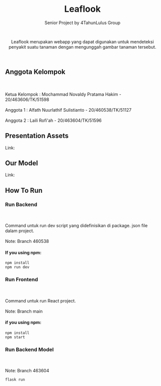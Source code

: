 <h1 align="center">
  Leaflook
</h1>

<p align="center">Senior Project by 4TahunLulus Group</p><br>
<p align="center">Leaflook merupakan webapp yang dapat digunakan untuk mendeteksi penyakit suatu tanaman dengan mengunggah gambar tanaman tersebut.</p><br>

## Anggota Kelompok
<br><br> Ketua Kelompok  : Mochammad Novaldy Pratama Hakim - 20/463606/TK/51598
<br><br> Anggota 1       : Alfath Nuurlathif Sulistianto - 20/460538/TK/51127
<br><br> Anggota 2       : Laili Rofi'ah - 20/463604/TK/51596

## Presentation Assets
Link:

## Our Model
Link:

## How To Run

### Run Backend
<br><br> Command untuk run dev script yang didefinisikan di package. json file dalam project.
<br><br> Note: Branch 460538
#### If you using npm:
```
npm install
npm run dev
```
### Run Frontend
<br><br> Command untuk run React project.
<br><br> Note: Branch main
#### if you using npm:
```
npm install
npm start
```

### Run Backend Model
<br><br> Note: Branch 463604
```
flask run
```


